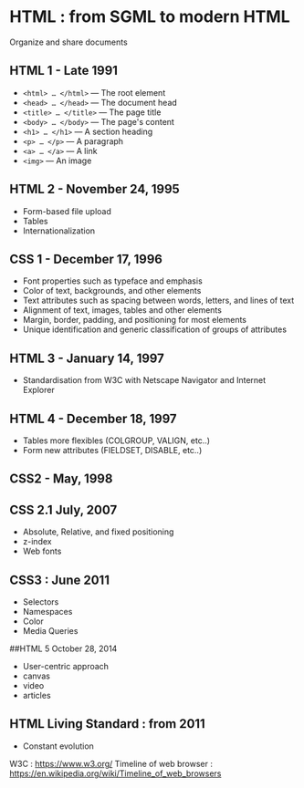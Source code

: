 # HTML : from SGML to modern HTML

Organize and share documents

## HTML 1 - Late 1991

- `<html> … </html>` — The root element
- `<head> … </head>` — The document head
- `<title> … </title>` — The page title
- `<body> … </body>` — The page's content
- `<h1> … </h1>` — A section heading
- `<p> … </p>` — A paragraph
- `<a> … </a>` — A link
- `<img>` — An image

## HTML 2 - November 24, 1995

- Form-based file upload
- Tables
- Internationalization


## CSS 1 - December 17, 1996

- Font properties such as typeface and emphasis
- Color of text, backgrounds, and other elements
- Text attributes such as spacing between words, letters, and lines of text
- Alignment of text, images, tables and other elements
- Margin, border, padding, and positioning for most elements
- Unique identification and generic classification of groups of attributes

## HTML 3 - January 14, 1997

- Standardisation from W3C with Netscape Navigator and Internet Explorer

## HTML 4 - December 18, 1997

- Tables more flexibles (COLGROUP, VALIGN, etc..)
- Form new attributes (FIELDSET, DISABLE, etc..)

## CSS2 - May, 1998
## CSS 2.1 July, 2007

- Absolute, Relative, and fixed positioning
- z-index
- Web fonts

## CSS3 : June 2011

- Selectors
- Namespaces
- Color
- Media Queries

##HTML 5  October 28, 2014

- User-centric approach
- canvas
- video
- articles

## HTML Living Standard : from 2011

- Constant evolution


W3C :  https://www.w3.org/
Timeline of web browser : https://en.wikipedia.org/wiki/Timeline_of_web_browsers
